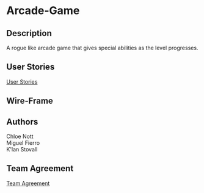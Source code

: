 # Arcade-Game

## Description
A rogue like arcade game that gives special abilities as the level progresses.

## User Stories
[User Stories](https://github.com/MCK-Team/Arcade-Game/blob/main/user-stories.md)

## Wire-Frame

## Authors
Chloe Nott <br>
Miguel Fierro <br>
K'lan Stovall

## Team Agreement
[Team Agreement](https://github.com/MCK-Team/team-agreement)
